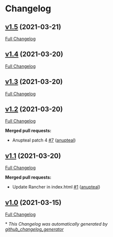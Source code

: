 # Changelog

## [v1.5](https://github.com/anupteal/nginxrepo/tree/v1.5) (2021-03-21)

[Full Changelog](https://github.com/anupteal/nginxrepo/compare/v1.4...v1.5)

## [v1.4](https://github.com/anupteal/nginxrepo/tree/v1.4) (2021-03-20)

[Full Changelog](https://github.com/anupteal/nginxrepo/compare/v1.3...v1.4)

## [v1.3](https://github.com/anupteal/nginxrepo/tree/v1.3) (2021-03-20)

[Full Changelog](https://github.com/anupteal/nginxrepo/compare/v1.2...v1.3)

## [v1.2](https://github.com/anupteal/nginxrepo/tree/v1.2) (2021-03-20)

[Full Changelog](https://github.com/anupteal/nginxrepo/compare/v1.1...v1.2)

**Merged pull requests:**

- Anupteal patch 4 [\#7](https://github.com/anupteal/nginxrepo/pull/7) ([anupteal](https://github.com/anupteal))

## [v1.1](https://github.com/anupteal/nginxrepo/tree/v1.1) (2021-03-20)

[Full Changelog](https://github.com/anupteal/nginxrepo/compare/v1.0...v1.1)

**Merged pull requests:**

- Update Rancher in index.html [\#1](https://github.com/anupteal/nginxrepo/pull/1) ([anupteal](https://github.com/anupteal))

## [v1.0](https://github.com/anupteal/nginxrepo/tree/v1.0) (2021-03-15)

[Full Changelog](https://github.com/anupteal/nginxrepo/compare/313a09bd89479e3f76f76418b5db0cb3836c228c...v1.0)



\* *This Changelog was automatically generated by [github_changelog_generator](https://github.com/github-changelog-generator/github-changelog-generator)*
